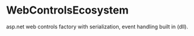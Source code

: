 # WebControlsEcosystem
asp.net web controls factory with serialization, event handling built in (dll).

